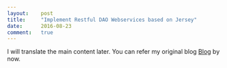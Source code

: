 ```yaml
---
layout:    post
title:     "Implement Restful DAO Webservices based on Jersey"
date:      2016-08-23
comment:   true
---
```


I will translate the main content later. You can refer my original blog [Blog][1] by now.

[1]: http://www.cnblogs.com/Raymond-Yang/p/5396340.html
